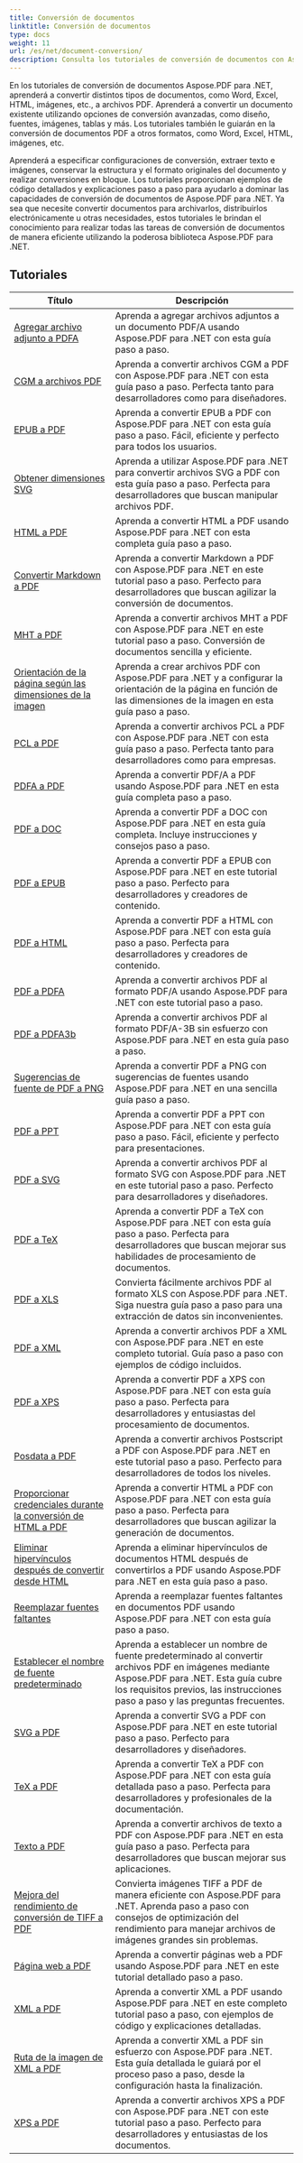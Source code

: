 ```yaml
---
title: Conversión de documentos
linktitle: Conversión de documentos
type: docs
weight: 11
url: /es/net/document-conversion/
description: Consulta los tutoriales de conversión de documentos con Aspose.PDF para .NET. Convierte archivos fácilmente a distintos formatos.
---
```

En los tutoriales de conversión de documentos Aspose.PDF para .NET, aprenderá a convertir distintos tipos de documentos, como Word, Excel, HTML, imágenes, etc., a archivos PDF. Aprenderá a convertir un documento existente utilizando opciones de conversión avanzadas, como diseño, fuentes, imágenes, tablas y más. Los tutoriales también le guiarán en la conversión de documentos PDF a otros formatos, como Word, Excel, HTML, imágenes, etc. 

Aprenderá a especificar configuraciones de conversión, extraer texto e imágenes, conservar la estructura y el formato originales del documento y realizar conversiones en bloque. Los tutoriales proporcionan ejemplos de código detallados y explicaciones paso a paso para ayudarlo a dominar las capacidades de conversión de documentos de Aspose.PDF para .NET. Ya sea que necesite convertir documentos para archivarlos, distribuirlos electrónicamente u otras necesidades, estos tutoriales le brindan el conocimiento para realizar todas las tareas de conversión de documentos de manera eficiente utilizando la poderosa biblioteca Aspose.PDF para .NET.

## Tutoriales
| Título | Descripción |
| --- | --- | 
| [Agregar archivo adjunto a PDFA](./add-attachment-to-pdfa/) | Aprenda a agregar archivos adjuntos a un documento PDF/A usando Aspose.PDF para .NET con esta guía paso a paso. |  
| [CGM a archivos PDF](./cgm-to-pdf/) | Aprenda a convertir archivos CGM a PDF con Aspose.PDF para .NET con esta guía paso a paso. Perfecta tanto para desarrolladores como para diseñadores. |  
| [EPUB a PDF](./epub-to-pdf/) | Aprenda a convertir EPUB a PDF con Aspose.PDF para .NET con esta guía paso a paso. Fácil, eficiente y perfecto para todos los usuarios. |  
| [Obtener dimensiones SVG](./get-svg-dimensions/) | Aprenda a utilizar Aspose.PDF para .NET para convertir archivos SVG a PDF con esta guía paso a paso. Perfecta para desarrolladores que buscan manipular archivos PDF. |  
| [HTML a PDF](./html-to-pdf/) | Aprenda a convertir HTML a PDF usando Aspose.PDF para .NET con esta completa guía paso a paso. |  
| [Convertir Markdown a PDF](./markdown-to-pdf/) | Aprenda a convertir Markdown a PDF con Aspose.PDF para .NET en este tutorial paso a paso. Perfecto para desarrolladores que buscan agilizar la conversión de documentos. |  
| [MHT a PDF](./mht-to-pdf/) | Aprenda a convertir archivos MHT a PDF con Aspose.PDF para .NET en este tutorial paso a paso. Conversión de documentos sencilla y eficiente. |  
| [Orientación de la página según las dimensiones de la imagen](./page-orientation-according-image-dimensions/) | Aprenda a crear archivos PDF con Aspose.PDF para .NET y a configurar la orientación de la página en función de las dimensiones de la imagen en esta guía paso a paso. |  
| [PCL a PDF](./pcl-to-pdf/) | Aprenda a convertir archivos PCL a PDF con Aspose.PDF para .NET con esta guía paso a paso. Perfecta tanto para desarrolladores como para empresas. |  
| [PDFA a PDF](./pdfa-to-pdf/) | Aprenda a convertir PDF/A a PDF usando Aspose.PDF para .NET en esta guía completa paso a paso. |  
| [PDF a DOC](./pdf-to-doc/) | Aprenda a convertir PDF a DOC con Aspose.PDF para .NET en esta guía completa. Incluye instrucciones y consejos paso a paso.  |  
| [PDF a EPUB](./pdf-to-epub/) | Aprenda a convertir PDF a EPUB con Aspose.PDF para .NET en este tutorial paso a paso. Perfecto para desarrolladores y creadores de contenido. |  
| [PDF a HTML](./pdf-to-html/) | Aprenda a convertir PDF a HTML con Aspose.PDF para .NET con esta guía paso a paso. Perfecta para desarrolladores y creadores de contenido. |  
| [PDF a PDFA](./pdf-to-pdfa/) | Aprenda a convertir archivos PDF al formato PDF/A usando Aspose.PDF para .NET con este tutorial paso a paso. |  
| [PDF a PDFA3b](./pdf-to-pdfa3b/) | Aprenda a convertir archivos PDF al formato PDF/A-3B sin esfuerzo con Aspose.PDF para .NET en esta guía paso a paso. |  
| [Sugerencias de fuente de PDF a PNG](./pdf-to-png-font-hinting/) | Aprenda a convertir PDF a PNG con sugerencias de fuentes usando Aspose.PDF para .NET en una sencilla guía paso a paso. |  
| [PDF a PPT](./pdf-to-ppt/) | Aprenda a convertir PDF a PPT con Aspose.PDF para .NET con esta guía paso a paso. Fácil, eficiente y perfecto para presentaciones. |  
| [PDF a SVG](./pdf-to-svg/) | Aprenda a convertir archivos PDF al formato SVG con Aspose.PDF para .NET en este tutorial paso a paso. Perfecto para desarrolladores y diseñadores. |  
| [PDF a TeX](./pdf-to-tex/) | Aprenda a convertir PDF a TeX con Aspose.PDF para .NET con esta guía paso a paso. Perfecta para desarrolladores que buscan mejorar sus habilidades de procesamiento de documentos. |  
| [PDF a XLS](./pdf-to-xls/) | Convierta fácilmente archivos PDF al formato XLS con Aspose.PDF para .NET. Siga nuestra guía paso a paso para una extracción de datos sin inconvenientes. |  
| [PDF a XML](./pdf-to-xml/) | Aprenda a convertir archivos PDF a XML con Aspose.PDF para .NET en este completo tutorial. Guía paso a paso con ejemplos de código incluidos. |  
| [PDF a XPS](./pdf-to-xps/) | Aprenda a convertir PDF a XPS con Aspose.PDF para .NET con esta guía paso a paso. Perfecta para desarrolladores y entusiastas del procesamiento de documentos. |  
| [Posdata a PDF](./postscript-to-pdf/) | Aprenda a convertir archivos Postscript a PDF con Aspose.PDF para .NET en este tutorial paso a paso. Perfecto para desarrolladores de todos los niveles. |  
| [Proporcionar credenciales durante la conversión de HTML a PDF](./provide-credentials-during-html-to-pdf/) | Aprenda a convertir HTML a PDF con Aspose.PDF para .NET con esta guía paso a paso. Perfecta para desarrolladores que buscan agilizar la generación de documentos. |  
| [Eliminar hipervínculos después de convertir desde HTML](./remove-hyperlinks-after-converting-from-html/) | Aprenda a eliminar hipervínculos de documentos HTML después de convertirlos a PDF usando Aspose.PDF para .NET en esta guía paso a paso. |  
| [Reemplazar fuentes faltantes](./replace-missing-fonts/) | Aprenda a reemplazar fuentes faltantes en documentos PDF usando Aspose.PDF para .NET con esta guía paso a paso. |  
| [Establecer el nombre de fuente predeterminado](./set-default-font-name/) | Aprenda a establecer un nombre de fuente predeterminado al convertir archivos PDF en imágenes mediante Aspose.PDF para .NET. Esta guía cubre los requisitos previos, las instrucciones paso a paso y las preguntas frecuentes. |  
| [SVG a PDF](./svg-to-pdf/) | Aprenda a convertir SVG a PDF con Aspose.PDF para .NET en este tutorial paso a paso. Perfecto para desarrolladores y diseñadores. |  
| [TeX a PDF](./tex-to-pdf/) | Aprenda a convertir TeX a PDF con Aspose.PDF para .NET con esta guía detallada paso a paso. Perfecta para desarrolladores y profesionales de la documentación. |  
| [Texto a PDF](./text-to-pdf/) | Aprenda a convertir archivos de texto a PDF con Aspose.PDF para .NET en esta guía paso a paso. Perfecta para desarrolladores que buscan mejorar sus aplicaciones. |  
| [Mejora del rendimiento de conversión de TIFF a PDF](./tiff-to-pdf-performance-improvement/) | Convierta imágenes TIFF a PDF de manera eficiente con Aspose.PDF para .NET. Aprenda paso a paso con consejos de optimización del rendimiento para manejar archivos de imágenes grandes sin problemas. |  
| [Página web a PDF](./web-page-to-pdf/) | Aprenda a convertir páginas web a PDF usando Aspose.PDF para .NET en este tutorial detallado paso a paso. |  
| [XML a PDF](./xml-to-pdf/) | Aprenda a convertir XML a PDF usando Aspose.PDF para .NET en este completo tutorial paso a paso, con ejemplos de código y explicaciones detalladas. |  
| [Ruta de la imagen de XML a PDF](./xml-to-pdfset-image-path/) | Aprenda a convertir XML a PDF sin esfuerzo con Aspose.PDF para .NET. Esta guía detallada le guiará por el proceso paso a paso, desde la configuración hasta la finalización. |  
| [XPS a PDF](./xps-to-pdf/) | Aprenda a convertir archivos XPS a PDF con Aspose.PDF para .NET con este tutorial paso a paso. Perfecto para desarrolladores y entusiastas de los documentos. |  